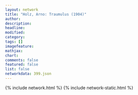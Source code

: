 ```yaml
---
layout: network
title: "Holz, Arno: Traumulus (1904)"
author:
description:
headline:
modified:
category:
tags: []
imagefeature: 
mathjax: 
chart: 
comments: false
featured: false
list: false
networkdata: 399.json
---
```

{% include network.html %}
{% include network-static.html %}
